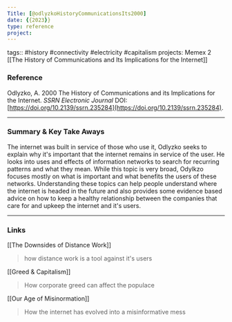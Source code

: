 ```yaml
---
Title: [@odlyzkoHistoryCommunicationsIts2000]
date: {{2023}}
type: reference
project:
---
```


tags:: #history #connectivity #electricity #capitalism 
projects: Memex 2
[[The History of Communications and Its Implications for the Internet]]

### Reference 

Odlyzko, A. 2000 The History of Communications and its Implications for the Internet. _SSRN Electronic Journal_ DOI: [https://doi.org/10.2139/ssrn.235284](https://doi.org/10.2139/ssrn.235284).

---

### Summary & Key Take Aways

The internet was built in service of those who use it, Odlyzko seeks to explain why it's important that the internet remains in service of the user. He looks into uses and effects of information networks to search for recurring patterns and what they mean. While this topic is very broad, Odylkzo focuses mostly on what is important and what benefits the users of these networks. Understanding these topics can help people understand where the internet is headed in the future and also provides some evidence based advice on how to keep a healthy relationship between the companies that care for and upkeep the internet and it's users.

--- 

### Links
[[The Downsides of Distance Work]]
>how distance work is a tool against it's users

[[Greed & Capitalism]]
> How corporate greed can affect the populace

[[Our Age of Misinormation]]
> How the internet has evolved into a misinformative mess